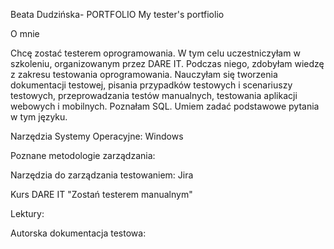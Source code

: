 Beata Dudzińska- PORTFOLIO
My tester's portfiolio

O mnie

Chcę zostać testerem oprogramowania. W tym celu uczestniczyłam w szkoleniu, organizowanym przez DARE IT. Podczas niego, zdobyłam wiedzę z zakresu testowania oprogramowania. Nauczyłam się tworzenia dokumentacji testowej, pisania przypadków testowych i scenariuszy testowych, przeprowadzania testów manualnych, testowania aplikacji webowych i mobilnych. Poznałam SQL. Umiem zadać podstawowe pytania w tym języku.

Narzędzia
Systemy Operacyjne: Windows

Poznane metodologie zarządzania: 

Narzędzia do zarządzania testowaniem: Jira

Kurs DARE IT "Zostań testerem manualnym" 

Lektury:


Autorska dokumentacja testowa: 
